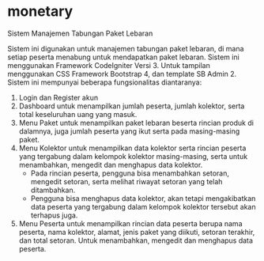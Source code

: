 # monetary
Sistem Manajemen Tabungan Paket Lebaran


Sistem ini digunakan untuk manajemen tabungan paket lebaran, di mana setiap peserta menabung untuk mendapatkan paket lebaran.
Sistem ini menggunakan Framework CodeIgniter Versi 3. Untuk tampilan menggunakan CSS Framework Bootstrap 4, dan template SB Admin 2.
Sistem ini mempunyai beberapa fungsionalitas diantaranya:
1. Login dan Register akun
2. Dashboard untuk menampilkan jumlah peserta, jumlah kolektor, serta total keseluruhan uang yang masuk.
3. Menu Paket untuk menampilkan paket lebaran beserta rincian produk di dalamnya, juga jumlah peserta yang ikut serta pada masing-masing      paket.
4. Menu Kolektor
  untuk menampilkan data kolektor serta rincian peserta yang tergabung dalam kelompok kolektor masing-masing, serta untuk menambahkan,  mengedit dan menghapus data kolektor.
     - Pada rincian peserta, pengguna bisa menambahkan setoran, mengedit setoran, serta melihat riwayat setoran yang telah ditambahkan.
     - Pengguna bisa menghapus data kolektor, akan tetapi mengakibatkan data peserta yang tergabung dalam kelompok kolektor tersebut akan        terhapus juga.
5. Menu Peserta
  untuk menampilkan rincian data peserta berupa nama peserta, nama kolektor, alamat, jenis paket yang diikuti, setoran terakhir, dan         total setoran.
  Untuk menambahkan, mengedit dan menghapus data peserta.
